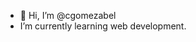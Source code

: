 - 👋 Hi, I’m @cgomezabel
- I’m currently learning web development. 


<!---
cgomezabel/cgomezabel is a ✨ special ✨ repository because its `README.md` (this file) appears on your GitHub profile.
You can click the Preview link to take a look at your changes.
--->
